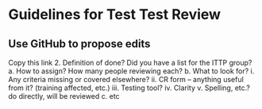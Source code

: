 # Guidelines for Test Test Review
## Use GitHub to propose edits
Copy this link
2.	Definition of done? Did you have a list for the ITTP group?
a.	How to assign? How many people reviewing each?
b.	What to look for?
i.	Any criteria missing or covered elsewhere?
ii.	CR form – anything useful from it? (training affected, etc.)
iii.	Testing tool?
iv.	Clarity
v.	Spelling, etc.? do directly, will be reviewed
c.	etc
